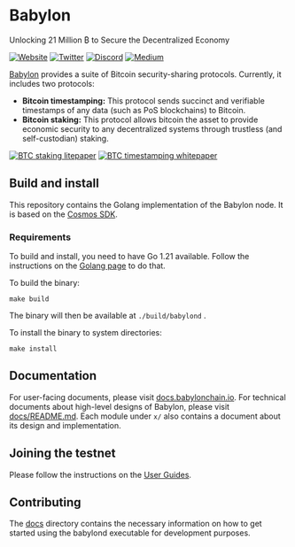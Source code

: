 # Babylon

Unlocking 21 Million ₿ to Secure the Decentralized Economy

[![Website](https://badgen.net/badge/icon/Website?label=)](https://babylonchain.io)
[![Twitter](https://badgen.net/badge/icon/twitter?icon=twitter&label)](https://twitter.com/babylon_chain)
[![Discord](https://badgen.net/badge/icon/discord?icon=discord&label)](https://discord.com/invite/babylonglobal)
[![Medium](https://badgen.net/badge/icon/medium?icon=medium&label)](https://medium.com/babylonchain-io)

[Babylon](https://babylonchain.io) provides a suite of Bitcoin security-sharing protocols. Currently, it includes two protocols:

- **Bitcoin timestamping:** This protocol sends succinct and verifiable timestamps of any data (such as PoS blockchains) to Bitcoin.
- **Bitcoin staking:** This protocol allows bitcoin the asset to provide economic security to any decentralized systems through trustless (and self-custodian) staking.

[![BTC staking litepaper](https://badgen.net/badge/icon/BTC%20staking%20litepaper?label=)](https://docs.babylonchain.io/assets/files/btc_staking_litepaper-32bfea0c243773f0bfac63e148387aef.pdf)
[![BTC timestamping whitepaper](https://badgen.net/badge/icon/BTC%20timestamping%20whitepaper?label=)](https://arxiv.org/abs/2207.08392)

## Build and install

This repository contains the Golang implementation of the Babylon node.
It is based on the [Cosmos SDK](https://github.com/cosmos/cosmos-sdk).

### Requirements

To build and install, you need to have Go 1.21 available.
Follow the instructions on the [Golang page](https://go.dev/doc/install) to do that.

To build the binary:

```console
make build
```

The binary will then be available at `./build/babylond` .

To install the binary to system directories:

```console
make install
```

## Documentation

For user-facing documents, please visit [docs.babylonchain.io](https://docs.babylonchain.io).
For technical documents about high-level designs of Babylon, please visit [docs/README.md](./docs/README.md).
Each module under `x/` also contains a document about its design and implementation.

## Joining the testnet

Please follow the instructions on the [User Guides](https://docs.babylonchain.io/docs/user-guides/).

## Contributing

The [docs](./docs) directory contains the necessary information on how to get started using the babylond executable for development purposes.
